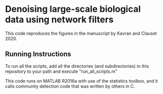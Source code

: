 # Denoising large-scale biological data using network filters

This code reproduces the figures in the manuscript by Kavran and Clauset 2020.

## Running Instructions
To run all the scripts, add all the directories (and subdirectories) in this repository to your path and execute "run\_all\_scripts.m"

This code runs on MATLAB R2016a with use of the statistics toolbox, and it calls community detection code that was written by others in C.



